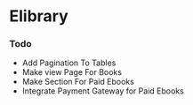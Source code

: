 # Elibrary

### Todo
- Add Pagination To Tables
- Make view Page For Books
- Make Section For Paid Ebooks
- Integrate Payment Gateway for Paid Ebooks
